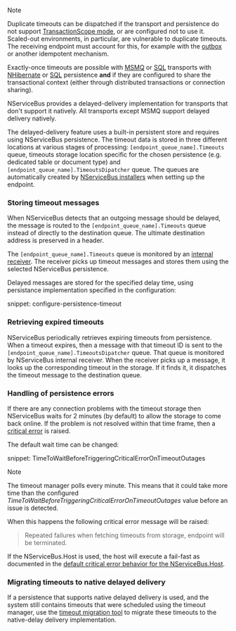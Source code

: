 > [!NOTE]
> Duplicate timeouts can be dispatched if the transport and persistence do not support [TransactionScope mode](/transports/transactions.md#transactions-transaction-scope-distributed-transaction), or are configured not to use it. Scaled-out environments, in particular, are vulnerable to duplicate timeouts. The receiving endpoint must account for this, for example with the [outbox](/nservicebus/outbox/) or another idempotent mechanism.
>
> Exactly-once timeouts are possible with [MSMQ](/transports/msmq/) or [SQL](/transports/sql/) transports with [NHibernate](/persistence/nhibernate/) or [SQL](/persistence/sql/) persistence **and** if they are configured to share the transactional context (either through distributed transactions or connection sharing).

NServiceBus provides a delayed-delivery implementation for transports that don't support it natively. All transports except MSMQ support delayed delivery natively.

The delayed-delivery feature uses a built-in persistent store and requires using NServiceBus persistence. The timeout data is stored in three different locations at various stages of processing: `[endpoint_queue_name].Timeouts` queue, timeouts storage location specific for the chosen persistence (e.g. dedicated table or document type) and `[endpoint_queue_name].TimeoutsDipatcher` queue. The queues are automatically created by [NServiceBus installers](/nservicebus/operations/installers.md) when setting up the endpoint.

### Storing timeout messages

When NServiceBus detects that an outgoing message should be delayed, the message is routed to the `[endpoint_queue_name].Timeouts` queue instead of directly to the destination queue. The ultimate destination address is preserved in a header.

The `[endpoint_queue_name].Timeouts` queue is monitored by an [internal receiver](/nservicebus/satellites). The receiver picks up timeout messages and stores them using the selected NServiceBus persistence.

Delayed messages are stored for the specified delay time, using persistance implementation specified in the configuration:

snippet: configure-persistence-timeout

### Retrieving expired timeouts

NServiceBus periodically retrieves expiring timeouts from persistence. When a timeout expires, then a message with that timeout ID is sent to the `[endpoint_queue_name].TimeoutsDipatcher` queue. That queue is monitored by NServiceBus internal receiver. When the receiver picks up a message, it looks up the corresponding timeout in the storage. If it finds it, it dispatches the timeout message to the destination queue.

### Handling of persistence errors

If there are any connection problems with the timeout storage then NServiceBus waits for 2 minutes (by default) to allow the storage to come back online. If the problem is not resolved within that time frame, then a [critical error](/nservicebus/hosting/critical-errors.md) is raised.

The default wait time can be changed:

snippet: TimeToWaitBeforeTriggeringCriticalErrorOnTimeoutOutages

> [!NOTE]
> The timeout manager polls every minute. This means that it could take more time than the configured *TimeToWaitBeforeTriggeringCriticalErrorOnTimeoutOutages* value before an issue is detected.

When this happens the following critical error message will be raised:

> Repeated failures when fetching timeouts from storage, endpoint will be terminated.

If the NServiceBus.Host is used, the host will execute a fail-fast as documented in the [default critical error behavior for the NServiceBus.Host](/nservicebus/hosting/nservicebus-host/#endpoint-configuration-default-critical-error-action).

### Migrating timeouts to native delayed delivery

If a persistence that supports native delayed delivery is used, and the system still contains timeouts that were scheduled using the timeout manager, use the [timeout migration tool](/nservicebus/tools/migrate-to-native-delivery.md) to migrate these timeouts to the native-delay delivery implementation.
